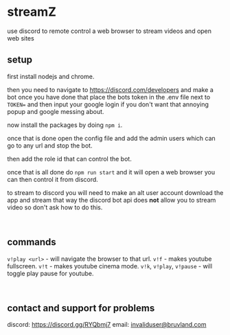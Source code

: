 # streamZ

use discord to remote control a web browser to stream videos and open web sites

## setup

first install nodejs and chrome.  

then you need to navigate to https://discord.com/developers and make a bot once you have done that place the bots token in the .env file next to `TOKEN=` and then input your google login if you don't want that annoying popup and google messing about.


now install the packages by doing `npm i`.


once that is done open the config file and add the admin users which can go to any url and stop the bot.

then add the role id that can control the bot.

once that is all done do `npm run start` and it will open a web browser you can then control it from discord.

to stream to discord you will need to make an alt user account download the app and stream that way the discord bot api does **not** allow you to stream video so don't ask how to do this.

<br>  

## commands

`v!play <url>` - will navigate the browser to that url.
`v!f` - makes youtube fullscreen.
`v!t` - makes youtube cinema mode.
`v!k`, `v!play`, `v!pause` - will toggle play pause for youtube.

  <br>
  
## contact and support for problems
discord: https://discord.gg/RYQbmj7
email: invaliduser@bruvland.com